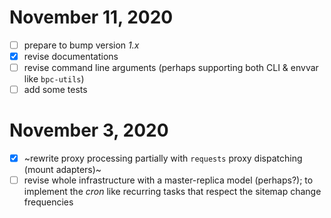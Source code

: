 # November 11, 2020

- [ ] prepare to bump version *1.x*
- [x] revise documentations
- [ ] revise command line arguments (perhaps supporting both CLI & envvar like `bpc-utils`)
- [ ] add some tests

# November 3, 2020

- [x] ~rewrite proxy processing partially with ``requests`` proxy dispatching (mount adapters)~
- [ ] revise whole infrastructure with a master-replica model (perhaps?); to implement the *cron* like recurring tasks that respect the sitemap change frequencies
